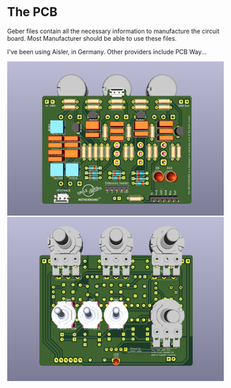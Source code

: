 The PCB
==================

Geber files contain all the necessary information to manufacture the circuit board.
Most Manufacturer should be able to use these files.

I've been using Aisler, in Germany. Other providers include PCB Way...

![](images/render-pcb-back.png)
![](images/render-pcb-front.png)